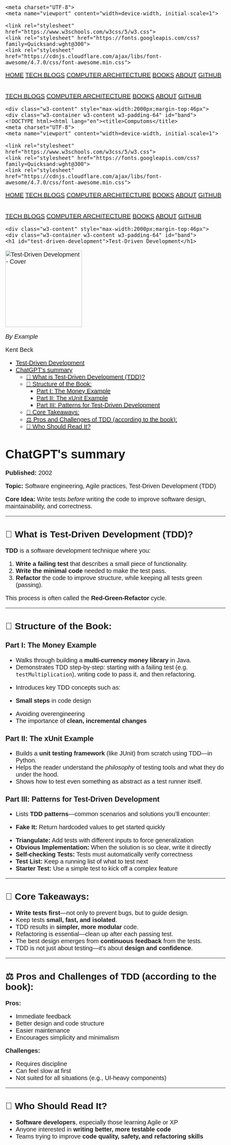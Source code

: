 <!DOCTYPE html><html lang="en"><title>Computoms</title>
    <meta charset="UTF-8">
    <meta name="viewport" content="width=device-width, initial-scale=1">

    <link rel="stylesheet" href="https://www.w3schools.com/w3css/5/w3.css">
    <link rel="stylesheet" href="https://fonts.googleapis.com/css?family=Quicksand:wght@300">
    <link rel="stylesheet" href="https://cdnjs.cloudflare.com/ajax/libs/font-awesome/4.7.0/css/font-awesome.min.css">
<style>body {font-family: "Quicksand", sans-serif; font-size: 15pt;}
.mySlides {display: none}
.logoBg {
    background-image: url("/images/logo/logo32.png");
    background-repeat: no-repeat;
    background-position: center;
    background-size: 40px;
    width: 100%;
}
.nounder {
    text-decoration: none;
}
h1 h2 {font-weight: bold;}</style><body>
<script type="text/javascript"
        src="https://cdnjs.cloudflare.com/ajax/libs/mathjax/2.7.4/MathJax.js?config=TeX-AMS_HTML-full"></script>
<script type="text/x-mathjax-config">
    MathJax.Hub.Config({
        tex2jax: {
            inlineMath: [["$", "$"], ["\\(", "\\)"]],
            displayMath: [["$$", "$$"], ["\[", "\]"]],
            processEscapes: true
        },
        config: ["MMLorHTML.js"],
        jax: ["input/TeX", "output/HTML-CSS", "output/NativeMML"],
        extensions: ["MathMenu.js", "MathZoom.js"]
    });
</script>
<!-- Navbar -->
<div class="w3-top">
  <div class="w3-bar w3-black w3-card logoBg">
    <a class="w3-bar-item w3-button w3-padding-large w3-hide-large w3-right" href="javascript:void(0)"
      onclick="showHideSmallScreens()" title="Toggle Navigation Menu"><i class="fa fa-bars"></i></a>
    <a href="/index.html" class="w3-bar-item w3-button w3-padding-large">HOME</a>
    <a href="/dev" class="w3-bar-item w3-button w3-padding-large w3-hide-small w3-hide-medium">TECH BLOGS</a>
    <a href="/computerarch" class="w3-bar-item w3-button w3-padding-large w3-hide-small w3-hide-medium">COMPUTER ARCHITECTURE</a>
    <a href="/books" class="w3-bar-item w3-button w3-padding-large w3-hide-small w3-hide-medium">BOOKS</a>
    <a href="/about.html" class="w3-bar-item w3-button w3-padding-large w3-hide-small w3-hide-medium">ABOUT</a>
    <a href="https://github.com/computoms" class="w3-bar-item w3-button w3-padding-large w3-hide-small w3-hide-medium">GITHUB</a>
  </div>
</div>

<!-- Navbar on small screens (remove the onclick attribute if you want the navbar to always show on top of the content when clicking on the links) -->
<div id="navigationBar" class="w3-bar-block w3-black w3-hide w3-hide-large w3-top"
  style="margin-top:46px">
  <a href="/dev" class="w3-bar-item w3-button w3-padding-large">TECH BLOGS</a>
  <a href="/computerarch" class="w3-bar-item w3-button w3-padding-large">COMPUTER ARCHITECTURE</a>
  <a href="/books" class="w3-bar-item w3-button w3-padding-large">BOOKS</a>
  <a href="/about.html" class="w3-bar-item w3-button w3-padding-large">ABOUT</a>
  <a href="https://github.com/computoms" class="w3-bar-item w3-button w3-padding-large">GITHUB</a>
</div>

<script>
  function showHideSmallScreens() {
    var x = document.getElementById("navigationBar");
    if (x.className.indexOf("w3-show") == -1) {
      x.className += " w3-show";
    } else {
      x.className = x.className.replace(" w3-show", "");
    }
  }
</script>
    <div class="w3-content" style="max-width:2000px;margin-top:46px">
    <div class="w3-container w3-content w3-padding-64" id="band">
    <!DOCTYPE html><html lang="en"><title>Computoms</title>
    <meta charset="UTF-8">
    <meta name="viewport" content="width=device-width, initial-scale=1">

    <link rel="stylesheet" href="https://www.w3schools.com/w3css/5/w3.css">
    <link rel="stylesheet" href="https://fonts.googleapis.com/css?family=Quicksand:wght@300">
    <link rel="stylesheet" href="https://cdnjs.cloudflare.com/ajax/libs/font-awesome/4.7.0/css/font-awesome.min.css">
<style>body {font-family: "Quicksand", sans-serif; font-size: 15pt;}
.mySlides {display: none}
.logoBg {
    background-image: url("/images/logo/logo32.png");
    background-repeat: no-repeat;
    background-position: center;
    background-size: 40px;
    width: 100%;
}
.nounder {
    text-decoration: none;
}
h1 h2 {font-weight: bold;}</style><body>
<script type="text/javascript"
        src="https://cdnjs.cloudflare.com/ajax/libs/mathjax/2.7.4/MathJax.js?config=TeX-AMS_HTML-full"></script>
<script type="text/x-mathjax-config">
    MathJax.Hub.Config({
        tex2jax: {
            inlineMath: [["$", "$"], ["\\(", "\\)"]],
            displayMath: [["$$", "$$"], ["\[", "\]"]],
            processEscapes: true
        },
        config: ["MMLorHTML.js"],
        jax: ["input/TeX", "output/HTML-CSS", "output/NativeMML"],
        extensions: ["MathMenu.js", "MathZoom.js"]
    });
</script>
<!-- Navbar -->
<div class="w3-top">
  <div class="w3-bar w3-black w3-card logoBg">
    <a class="w3-bar-item w3-button w3-padding-large w3-hide-large w3-right" href="javascript:void(0)"
      onclick="showHideSmallScreens()" title="Toggle Navigation Menu"><i class="fa fa-bars"></i></a>
    <a href="/index.html" class="w3-bar-item w3-button w3-padding-large">HOME</a>
    <a href="/dev" class="w3-bar-item w3-button w3-padding-large w3-hide-small w3-hide-medium">TECH BLOGS</a>
    <a href="/computerarch" class="w3-bar-item w3-button w3-padding-large w3-hide-small w3-hide-medium">COMPUTER ARCHITECTURE</a>
    <a href="/books" class="w3-bar-item w3-button w3-padding-large w3-hide-small w3-hide-medium">BOOKS</a>
    <a href="/about.html" class="w3-bar-item w3-button w3-padding-large w3-hide-small w3-hide-medium">ABOUT</a>
    <a href="https://github.com/computoms" class="w3-bar-item w3-button w3-padding-large w3-hide-small w3-hide-medium">GITHUB</a>
  </div>
</div>

<!-- Navbar on small screens (remove the onclick attribute if you want the navbar to always show on top of the content when clicking on the links) -->
<div id="navigationBar" class="w3-bar-block w3-black w3-hide w3-hide-large w3-top"
  style="margin-top:46px">
  <a href="/dev" class="w3-bar-item w3-button w3-padding-large">TECH BLOGS</a>
  <a href="/computerarch" class="w3-bar-item w3-button w3-padding-large">COMPUTER ARCHITECTURE</a>
  <a href="/books" class="w3-bar-item w3-button w3-padding-large">BOOKS</a>
  <a href="/about.html" class="w3-bar-item w3-button w3-padding-large">ABOUT</a>
  <a href="https://github.com/computoms" class="w3-bar-item w3-button w3-padding-large">GITHUB</a>
</div>

<script>
  function showHideSmallScreens() {
    var x = document.getElementById("navigationBar");
    if (x.className.indexOf("w3-show") == -1) {
      x.className += " w3-show";
    } else {
      x.className = x.className.replace(" w3-show", "");
    }
  }
</script>
    <div class="w3-content" style="max-width:2000px;margin-top:46px">
    <div class="w3-container w3-content w3-padding-64" id="band">
    <h1 id="test-driven-development">Test-Driven Development</h1>
<div class="w3-flex">
    <img class="w3-padding" src="images/tdd-by-examples.jpeg" alt="Test-Driven Development - Cover" width="250px" />
    <div style="width: 400px;" class="w3-padding">
    <p><i>By Example</i></p>
    <p>Kent Beck</p>
    </div>
</div>

<div class="toc">
<ul>
<li><a href="#test-driven-development">Test-Driven Development</a></li>
<li><a href="#chatgpts-summary">ChatGPT's summary</a><ul>
<li><a href="#what-is-test-driven-development-tdd">🧪 What is Test-Driven Development (TDD)?</a></li>
<li><a href="#structure-of-the-book">🧠 Structure of the Book:</a><ul>
<li><a href="#part-i-the-money-example">Part I: The Money Example</a></li>
<li><a href="#part-ii-the-xunit-example">Part II: The xUnit Example</a></li>
<li><a href="#part-iii-patterns-for-test-driven-development">Part III: Patterns for Test-Driven Development</a></li>
</ul>
</li>
<li><a href="#core-takeaways">🧾 Core Takeaways:</a></li>
<li><a href="#pros-and-challenges-of-tdd-according-to-the-book">⚖️ Pros and Challenges of TDD (according to the book):</a></li>
<li><a href="#who-should-read-it">👤 Who Should Read It?</a></li>
</ul>
</li>
</ul>
</div>
<h1 id="chatgpts-summary">ChatGPT's summary</h1>
<p><strong>Published:</strong> 2002</p>
<p><strong>Topic:</strong> Software engineering, Agile practices, Test-Driven Development (TDD)</p>
<p><strong>Core Idea:</strong> Write tests <em>before</em> writing the code to improve software design, maintainability, and correctness.</p>
<hr />
<h2 id="what-is-test-driven-development-tdd">🧪 <strong>What is Test-Driven Development (TDD)?</strong></h2>
<p><strong>TDD</strong> is a software development technique where you:</p>
<ol>
<li><strong>Write a failing test</strong> that describes a small piece of functionality.</li>
<li><strong>Write the minimal code</strong> needed to make the test pass.</li>
<li><strong>Refactor</strong> the code to improve structure, while keeping all tests green (passing).</li>
</ol>
<p>This process is often called the <strong>Red-Green-Refactor</strong> cycle.</p>
<hr />
<h2 id="structure-of-the-book">🧠 <strong>Structure of the Book:</strong></h2>
<h3 id="part-i-the-money-example"><strong>Part I: The Money Example</strong></h3>
<ul>
<li>Walks through building a <strong>multi-currency money library</strong> in Java.</li>
<li>Demonstrates TDD step-by-step: starting with a failing test (e.g. <code>testMultiplication</code>), writing code to pass it, and then refactoring.</li>
<li>
<p>Introduces key TDD concepts such as:</p>
</li>
<li>
<p><strong>Small steps</strong> in code design</p>
</li>
<li>Avoiding overengineering</li>
<li>The importance of <strong>clean, incremental changes</strong></li>
</ul>
<h3 id="part-ii-the-xunit-example"><strong>Part II: The xUnit Example</strong></h3>
<ul>
<li>Builds a <strong>unit testing framework</strong> (like JUnit) from scratch using TDD—in Python.</li>
<li>Helps the reader understand the <em>philosophy</em> of testing tools and what they do under the hood.</li>
<li>Shows how to test even something as abstract as a test runner itself.</li>
</ul>
<h3 id="part-iii-patterns-for-test-driven-development"><strong>Part III: Patterns for Test-Driven Development</strong></h3>
<ul>
<li>
<p>Lists <strong>TDD patterns</strong>—common scenarios and solutions you’ll encounter:</p>
</li>
<li>
<p><strong>Fake It:</strong> Return hardcoded values to get started quickly</p>
</li>
<li><strong>Triangulate:</strong> Add tests with different inputs to force generalization</li>
<li><strong>Obvious Implementation:</strong> When the solution is so clear, write it directly</li>
<li><strong>Self-checking Tests:</strong> Tests must automatically verify correctness</li>
<li><strong>Test List:</strong> Keep a running list of what to test next</li>
<li><strong>Starter Test:</strong> Use a simple test to kick off a complex feature</li>
</ul>
<hr />
<h2 id="core-takeaways">🧾 <strong>Core Takeaways:</strong></h2>
<ul>
<li><strong>Write tests first</strong>—not only to prevent bugs, but to guide design.</li>
<li>Keep tests <strong>small, fast, and isolated</strong>.</li>
<li>TDD results in <strong>simpler, more modular</strong> code.</li>
<li>Refactoring is essential—clean up after each passing test.</li>
<li>The best design emerges from <strong>continuous feedback</strong> from the tests.</li>
<li>TDD is not just about testing—it's about <strong>design and confidence</strong>.</li>
</ul>
<hr />
<h2 id="pros-and-challenges-of-tdd-according-to-the-book">⚖️ Pros and Challenges of TDD (according to the book):</h2>
<p><strong>Pros:</strong></p>
<ul>
<li>Immediate feedback</li>
<li>Better design and code structure</li>
<li>Easier maintenance</li>
<li>Encourages simplicity and minimalism</li>
</ul>
<p><strong>Challenges:</strong></p>
<ul>
<li>Requires discipline</li>
<li>Can feel slow at first</li>
<li>Not suited for all situations (e.g., UI-heavy components)</li>
</ul>
<hr />
<h2 id="who-should-read-it">👤 Who Should Read It?</h2>
<ul>
<li><strong>Software developers</strong>, especially those learning Agile or XP</li>
<li>Anyone interested in <strong>writing better, more testable code</strong></li>
<li>Teams trying to improve <strong>code quality, safety, and refactoring skills</strong></li>
</ul></div></div></body></html></div></div></body></html>